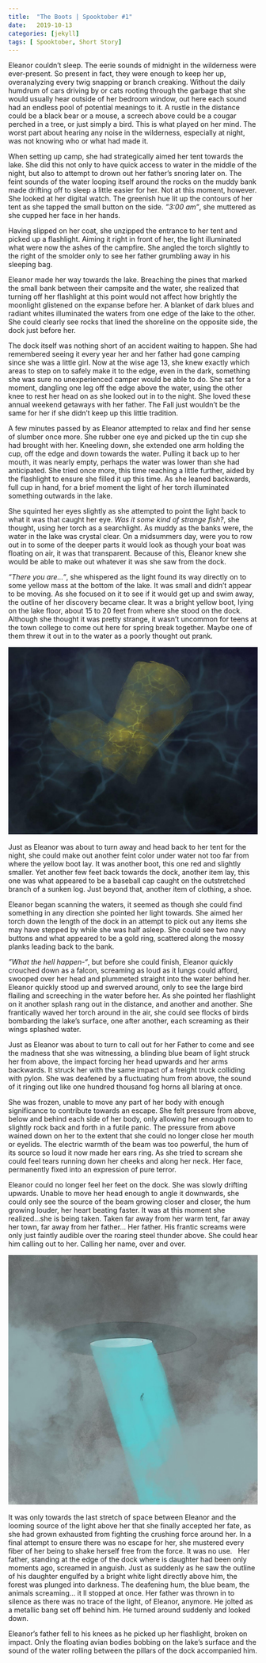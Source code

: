 ```yaml
---
title:  "The Boots | Spooktober #1"
date:   2019-10-13
categories: [jekyll]
tags: [ Spooktober, Short Story]
---
```



Eleanor couldn’t sleep. The eerie sounds of midnight in the wilderness were ever-present. So present in fact, they were enough to keep her up, overanalyzing every twig snapping or branch creaking. Without the daily humdrum of cars driving by or cats rooting through the garbage that she would usually hear outside of her bedroom window, out here each sound had an endless pool of potential meanings to it. A rustle in the distance could be a black bear or a mouse, a screech above could be a cougar perched in a tree, or just simply a bird. This is what played on her mind. The worst part about hearing any noise in the wilderness, especially at night, was not knowing who or what had made it. 

When setting up camp, she had strategically aimed her tent towards the lake. She did this not only to have quick access to water in the middle of the night, but also to attempt to drown out her father’s snoring later on. The feint sounds of the water looping itself around the rocks on the muddy bank made drifting off to sleep a little easier for her. Not at this moment, however. She looked at her digital watch. The greenish hue lit up the contours of her tent as she tapped the small button on the side. *”3:00 am”*, she muttered as she cupped her face in her hands. 

Having slipped on her coat, she unzipped the entrance to her tent and picked up a flashlight. Aiming it right in front of her, the light illuminated what were now the ashes of the campfire. She angled the torch slightly to the right of the smolder only to see her father grumbling away in his sleeping bag. 


Eleanor made her way towards the lake. Breaching the pines that marked the small bank between their campsite and the water, she realized that turning off her flashlight at this point would not affect how brightly the moonlight glistened on the expanse before her. A blanket of dark blues and radiant whites illuminated the waters from one edge of the lake to the other. She could clearly see rocks that lined the shoreline on the opposite side, the dock just before her. 

The dock itself was nothing short of an accident waiting to happen. She had remembered seeing it every year her and her father had gone camping since she was a little girl. Now at the wise age 13, she knew exactly which areas to step on to safely make it to the edge, even in the dark, something she was sure no unexperienced camper would be able to do. She sat for a moment, dangling one leg off the edge above the water, using the other knee to rest her head on as she looked out in to the night. She loved these annual weekend getaways with her father. The Fall just wouldn’t be the same for her if she didn’t keep up this little tradition. 


A few minutes passed by as Eleanor attempted to relax and find her sense of slumber once more. She rubber one eye and picked up the tin cup she had brought with her. Kneeling down, she extended one arm holding the cup, off the edge and down towards the water. Pulling it back up to her mouth, it was nearly empty, perhaps the water was lower than she had anticipated. She tried once more, this time reaching a little further, aided by the flashlight to ensure she filled it up this time. As she leaned backwards, full cup in hand, for a brief moment the light of her torch illuminated something outwards in the lake. 

She squinted her eyes slightly as she attempted to point the light back to what it was that caught her eye. *Was it some kind of strange fish?*, she thought, using her torch as a searchlight. As muddy as the banks were, the water in the lake was crystal clear. On a midsummers day, were you to row out in to some of the deeper parts it would look as though your boat was floating on air, it was that transparent. Because of this, Eleanor knew she would be able to make out whatever it was she saw from the dock. 

*”There you are…”*, she whispered as the light found its way directly on to some yellow mass at the bottom of the lake. It was small and didn’t appear to be moving. As she focused on it to see if it would get up and swim away, the outline of her discovery became clear. It was a bright yellow boot, lying on the lake floor, about 15 to 20 feet from where she stood on the dock. Although she thought it was pretty strange, it wasn’t uncommon for teens at the town college to come out here for spring break together. Maybe one of them threw it out in to the water as a poorly thought out prank. 

![](/assets/boot.jpg)


Just as Eleanor was about to turn away and head back to her tent for the night, she could make out another feint color under water not too far from where the yellow boot lay. It was another boot, this one red and slightly smaller. Yet another few feet back towards the dock, another item lay, this one was what appeared to be a baseball cap caught on the outstretched branch of a sunken log. Just beyond that, another item of clothing, a shoe. 

Eleanor began scanning the waters, it seemed as though she could find something in any direction she pointed her light towards. She aimed her torch down the length of the dock in an attempt to pick out any items she may have stepped by while she was half asleep. She could see two navy buttons and what appeared to be a gold ring, scattered along the mossy planks leading back to the bank.


*”What the hell happen-“*, but before she could finish, Eleanor quickly crouched down as a falcon, screaming as loud as it lungs could afford, swooped over her head and plummeted straight into the water behind her. Eleanor quickly stood up and swerved around, only to see the large bird flailing and screeching in the water before her. As she pointed her flashlight on it another splash rang out in the distance, and another and another. She frantically waved her torch around in the air, she could see flocks of birds bombarding the lake’s surface, one after another, each screaming as their wings splashed water. 


Just as Eleanor was about to turn to call out for her Father to come and see the madness that she was witnessing, a blinding blue beam of light struck her from above, the impact forcing her head upwards and her arms backwards. It struck her with the same impact of a freight truck colliding with pylon. She was deafened by a fluctuating hum from above, the sound of it ringing out like one hundred thousand fog horns all blaring at once. 

She was frozen, unable to move any part of her body with enough significance to contribute towards an escape. She felt pressure from above, below and behind each side of her body, only allowing her enough room to slightly rock back and forth in a futile panic. The pressure from above wained down on her to the extent that she could no longer close her mouth or eyelids. The electric warmth of the beam was too powerful, the hum of its source so loud it now made her ears ring. As she tried to scream she could feel tears running down her cheeks and along her neck. Her face, permanently fixed into an expression of pure terror. 


Eleanor could no longer feel her feet on the dock. She was slowly drifting upwards. Unable to move her head enough to angle it downwards, she could only see the source of the beam growing closer and closer, the hum growing louder, her heart beating faster. It was at this moment she realized…she is being taken. Taken far away from her warm tent, far away her town, far away from her father… Her father. His frantic screams were only just faintly audible over the roaring steel thunder above. She could hear him calling out to her. Calling her name, over and over. 


![](/assets/ufo.jpg)


It was only towards the last stretch of space between Eleanor and the looming source of the light above her that she finally accepted her fate, as she had grown exhausted from fighting the crushing force around her. In a final attempt to ensure there was no escape for her, she mustered every fiber of her being to shake herself free from the force. It was no use.   Her father, standing at the edge of the dock where is daughter had been only moments ago, screamed in anguish. Just as suddenly as he saw the outline of his daughter engulfed by a bright white light directly above him, the forest was plunged into darkness. The deafening hum, the blue beam, the animals screaming… it ll stopped at once. Her father was thrown in to silence as there was no trace of the light, of Eleanor, anymore. He jolted as a metallic bang set off behind him. He turned around suddenly and looked down. 

Eleanor’s father fell to his knees as he picked up her flashlight, broken on impact. Only the floating avian bodies bobbing on the lake’s surface and the sound of the water rolling between the pillars of the dock accompanied him.
